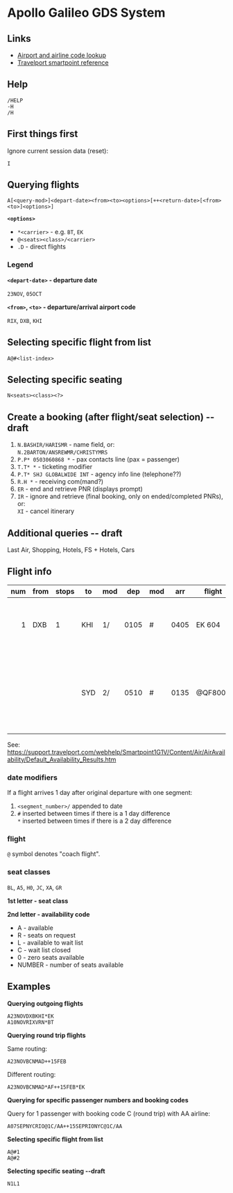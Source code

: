 # Apollo Galileo GDS System

## Links

- [Airport and airline code lookup](https://www.iata.org/publications/Pages/code-search.aspx)
- [Travelport smartpoint reference](https://support.travelport.com/webhelp/Smartpoint1G1V/Default.htm#Use_Cases/RefGuide/APACRefGuide.htm%3FTocPath%3DReference%2520Guide%7C_____0)

## Help

    /HELP
    -H
    /H

## First things first

Ignore current session data (reset):

    I

## Querying flights

    A[<query-mod>]<depart-date><from><to><options>[++<return-date>[<from><to>]<options>]

**`<options>`**

- `*<carrier>` - e.g. `BT`, `EK`
- `@<seats><class>/<carrier>`
- `.D` - direct flights

### Legend

**`<depart-date>` - departure date**

`23NOV`, `05OCT`

**`<from>`, `<to>` - departure/arrival airport code**

`RIX`, `DXB`, `KHI`

## Selecting specific flight from list

    A@#<list-index>

## Selecting specific seating

    N<seats><class><?>

## Create a booking (after flight/seat selection) -- draft

1. `N.BASHIR/HARISMR` - name field, or:<br>
   `N.2BARTON/ANSREWMR/CHRISTYMRS`
2. `P.P* 0503060868 *` - pax contacts line (pax = passenger)
3. `T.T* *` - ticketing modifier
4. `P.T* SHJ GLOBALWIDE INT` - agency info line (telephone??)
5. `R.H *` - receiving com(mand?)
6. `ER` - end and retrieve PNR (displays prompt)
7. `IR` - ignore and retrieve (final booking, only on ended/completed PNRs), or:<br>
   `XI` - cancel itinerary

## Additional queries -- draft

Last Air, Shopping, Hotels, FS + Hotels, Cars

## Flight info

|num |from|stops  |to |mod|dep |mod|arr |flight|seat_classes                                               | aircraft_type | flags |
|---:|----|-------|---|---|----|---|----|------|-----------------------------------------------------------|-----|----|
| 1  |DXB |1      |KHI|1/ |0105|#  |0405|EK 604|J7 C7 I7 O7 PC Y9 E9 R9 W9 M9<br>U9 K9 H9 Q9 L9 T9 V9 GC X9|     |  C*E|
|    |    |       |SYD|2/ |0510|#  |0135|@QF8006|F9 A7 PC J9 CL DL IL UC WL<br>RL TL ZC Y9 B9 H9 K9 M9 L9<br>VC SC NC QC OC GL XC EL|388|C*E|

See: https://support.travelport.com/webhelp/Smartpoint1G1V/Content/Air/AirAvailability/Default_Availability_Results.htm

### date modifiers

If a flight arrives 1 day after original departure with one segment:

1. `<segment_number>/` appended to date
2. `#` inserted between times if there is a 1 day difference<br>
   `*` inserted between times if there is a 2 day difference

### flight

`@` symbol denotes "coach flight".

### seat classes

`BL`, `A5`, `H0`, `JC`, `XA`, `GR`

**1st letter - seat class**

**2nd letter - availability code**

- A - available
- R - seats on request
- L - available to wait list
- C - wait list closed
- 0 - zero seats available
- NUMBER - number of seats available

## Examples

**Querying outgoing flights**

    A23NOVDXBKHI*EK
    A10NOVRIXVRN*BT

**Querying round trip flights**

Same routing:

    A23NOVBCNMAD++15FEB

Different routing:

    A23NOVBCNMAD*AF++15FEB*EK

**Querying for specific passenger numbers and booking codes**

Query for 1 passenger with booking code C (round trip) with AA airline:

    A07SEPNYCRIO@1C/AA++15SEPRIONYC@1C/AA

**Selecting specific flight from list**

    A@#1
    A@#2

**Selecting specific seating --draft**

    N1L1
